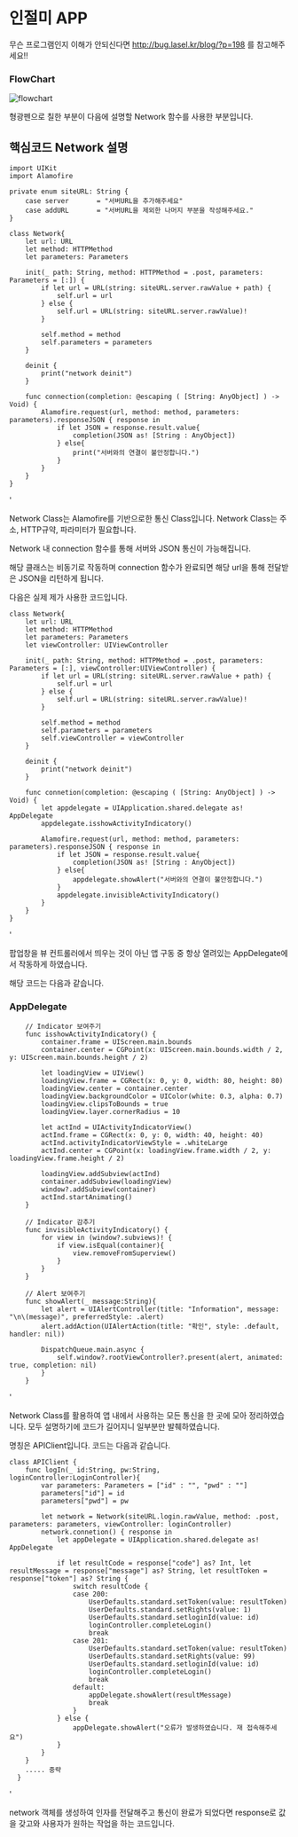 
# 인절미 APP


무슨 프로그램인지 이해가 안되신다면 http://bug.lasel.kr/blog/?p=198 를 참고해주세요!!

### FlowChart
![flowchart](./flowchart.jpeg)

형광펜으로 칠한 부분이 다음에 설명할 Network 함수를 사용한 부분입니다.

## 핵심코드 Network 설명

    import UIKit
    import Alamofire

    private enum siteURL: String {
        case server       = "서버URL을 추가해주세요"
        case addURL       = "서버URL을 제외한 나머지 부분을 작성해주세요."
    }
    
    class Network{
        let url: URL
        let method: HTTPMethod
        let parameters: Parameters
    
        init(_ path: String, method: HTTPMethod = .post, parameters: Parameters = [:]) {
            if let url = URL(string: siteURL.server.rawValue + path) {
                self.url = url
            } else {
                self.url = URL(string: siteURL.server.rawValue)!
            }
        
            self.method = method
            self.parameters = parameters
        }
    
        deinit {
            print("network deinit")
        }
    
        func connection(completion: @escaping ( [String: AnyObject] ) -> Void) {
            Alamofire.request(url, method: method, parameters: parameters).responseJSON { response in
                if let JSON = response.result.value{
                    completion(JSON as! [String : AnyObject])
                } else{
                    print("서버와의 연결이 불안정합니다.")
                }
            }
        }
    }
\'

Network Class는 Alamofire를 기반으로한 통신 Class입니다. Network Class는 주소, HTTP규약, 파라미터가 필요합니다.

Network 내 connection 함수를 통해 서버와 JSON 통신이 가능해집니다. 

해당 클래스는 비동기로 작동하며 connection 함수가 완료되면 해당 url을 통해 전달받은 JSON을 리턴하게 됩니다.


다음은 실제 제가 사용한 코드입니다.

    class Network{
        let url: URL
        let method: HTTPMethod
        let parameters: Parameters
        let viewController: UIViewController

        init(_ path: String, method: HTTPMethod = .post, parameters: Parameters = [:], viewController:UIViewController) {
            if let url = URL(string: siteURL.server.rawValue + path) {
                self.url = url
            } else {
                self.url = URL(string: siteURL.server.rawValue)!
            }
        
            self.method = method
            self.parameters = parameters
            self.viewController = viewController
        }
    
        deinit {
            print("network deinit")
        }
    
        func connetion(completion: @escaping ( [String: AnyObject] ) -> Void) {
            let appdelegate = UIApplication.shared.delegate as! AppDelegate
            appdelegate.isshowActivityIndicatory()
        
            Alamofire.request(url, method: method, parameters: parameters).responseJSON { response in
                if let JSON = response.result.value{
                    completion(JSON as! [String : AnyObject])
                } else{
                    appdelegate.showAlert("서버와의 연결이 불안정합니다.")
                }
                appdelegate.invisibleActivityIndicatory()
            }
        }
    }    
\'

팝업창을 뷰 컨트롤러에서 띄우는 것이 아닌 앱 구동 중 항상 열려있는 AppDelegate에서 작동하게 하였습니다. 

해당 코드는 다음과 같습니다.

### AppDelegate 

        // Indicator 보여주기
        func isshowActivityIndicatory() {
            container.frame = UIScreen.main.bounds
            container.center = CGPoint(x: UIScreen.main.bounds.width / 2, y: UIScreen.main.bounds.height / 2)
            
            let loadingView = UIView()
            loadingView.frame = CGRect(x: 0, y: 0, width: 80, height: 80)
            loadingView.center = container.center
            loadingView.backgroundColor = UIColor(white: 0.3, alpha: 0.7)
            loadingView.clipsToBounds = true
            loadingView.layer.cornerRadius = 10
        
            let actInd = UIActivityIndicatorView()
            actInd.frame = CGRect(x: 0, y: 0, width: 40, height: 40)
            actInd.activityIndicatorViewStyle = .whiteLarge
            actInd.center = CGPoint(x: loadingView.frame.width / 2, y: loadingView.frame.height / 2)
        
            loadingView.addSubview(actInd)
            container.addSubview(loadingView)
            window?.addSubview(container)
            actInd.startAnimating()
        }
    
        // Indicator 감추기
        func invisibleActivityIndicatory() {
            for view in (window?.subviews)! {
                if view.isEqual(container){
                    view.removeFromSuperview()
                }
            }
        }
    
        // Alert 보여주기
        func showAlert(_ message:String){
            let alert = UIAlertController(title: "Information", message: "\n\(message)", preferredStyle: .alert)
            alert.addAction(UIAlertAction(title: "확인", style: .default, handler: nil))
        
            DispatchQueue.main.async {
                self.window?.rootViewController?.present(alert, animated: true, completion: nil)
            }
        }
\'


Network Class를 활용하여 앱 내에서 사용하는 모든 통신을 한 곳에 모아 정리하였습니다. 모두 설명하기에 코드가 길어지니 일부분만 발췌하였습니다.

명칭은 APIClient입니다. 코드는 다음과 같습니다.

    class APIClient {
        func logIn(_ id:String, pw:String, loginController:LoginController){
            var parameters: Parameters = ["id" : "", "pwd" : ""]
            parameters["id"] = id
            parameters["pwd"] = pw
        
            let network = Network(siteURL.login.rawValue, method: .post, parameters: parameters, viewController: loginController)
            network.connetion() { response in
                let appDelegate = UIApplication.shared.delegate as! AppDelegate
            
                if let resultCode = response["code"] as? Int, let resultMessage = response["message"] as? String, let resultToken = response["token"] as? String {
                    switch resultCode {
                    case 200:
                        UserDefaults.standard.setToken(value: resultToken)
                        UserDefaults.standard.setRights(value: 1)
                        UserDefaults.standard.setloginId(value: id)
                        loginController.completeLogin()
                        break
                    case 201:
                        UserDefaults.standard.setToken(value: resultToken)
                        UserDefaults.standard.setRights(value: 99)
                        UserDefaults.standard.setloginId(value: id)
                        loginController.completeLogin()
                        break
                    default:
                        appDelegate.showAlert(resultMessage)
                        break
                    }
                } else {
                    appDelegate.showAlert("오류가 발생하였습니다. 재 접속해주세요")
                }
            }
        }
        ..... 중략   
      }
\'


network 객체를 생성하여 인자를 전달해주고 통신이 완료가 되었다면 response로 값을 갖고와 사용자가 원하는 작업을 하는 코드입니다.




